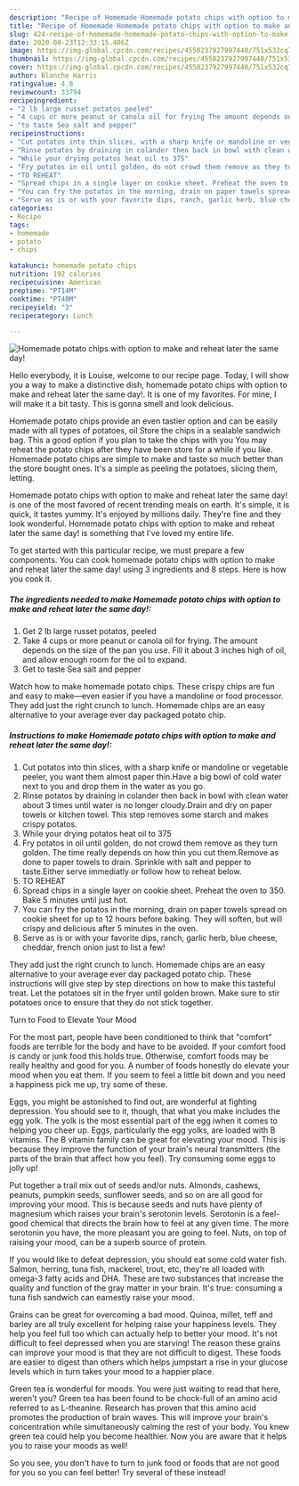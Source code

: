 ```yaml
---
description: "Recipe of Homemade Homemade potato chips with option to make and reheat later the same day!"
title: "Recipe of Homemade Homemade potato chips with option to make and reheat later the same day!"
slug: 424-recipe-of-homemade-homemade-potato-chips-with-option-to-make-and-reheat-later-the-same-day
date: 2020-08-23T12:33:15.406Z
image: https://img-global.cpcdn.com/recipes/4558237927997440/751x532cq70/homemade-potato-chips-with-option-to-make-and-reheat-later-the-same-day-recipe-main-photo.jpg
thumbnail: https://img-global.cpcdn.com/recipes/4558237927997440/751x532cq70/homemade-potato-chips-with-option-to-make-and-reheat-later-the-same-day-recipe-main-photo.jpg
cover: https://img-global.cpcdn.com/recipes/4558237927997440/751x532cq70/homemade-potato-chips-with-option-to-make-and-reheat-later-the-same-day-recipe-main-photo.jpg
author: Blanche Harris
ratingvalue: 4.8
reviewcount: 33794
recipeingredient:
- "2 lb large russet potatos peeled"
- "4 cups or more peanut or canola oil for frying The amount depends on the size of the pan you use Fill it about 3 inches high of oil and allow enough room for the oil to expand"
- "to taste Sea salt and pepper"
recipeinstructions:
- "Cut potatos into thin slices, with a sharp knife or mandoline or vegetable peeler, you want them almost paper thin.Have a big bowl of cold water next to you and drop them in the water as you go."
- "Rinse potatos by draining in colander then back in bowl with clean water about 3 times until water is no longer cloudy.Drain and dry on paper towels or kitchen towel. This step removes some starch and makes crispy potatos."
- "While your drying potatos heat oil to 375"
- "Fry potatos in oil until golden, do not crowd them remove as they turn golden. The time really depends on how thin you cut them.Remove as done to paper towels to drain. Sprinkle with salt and pepper to taste.Either serve immediatly or follow how to reheat below."
- "TO REHEAT"
- "Spread chips in a single layer on cookie sheet. Preheat the oven to 350. Bake 5 minutes until just hot."
- "You can fry the potatos in the morning, drain on paper towels spread on cookie sheet for up to 12 hours before baking. They will soften,  but will crispy and delicious after 5 minutes in the oven."
- "Serve as is or with your favorite dips, ranch, garlic herb, blue cheese, cheddar, french onion just to list a few!"
categories:
- Recipe
tags:
- homemade
- potato
- chips

katakunci: homemade potato chips 
nutrition: 192 calories
recipecuisine: American
preptime: "PT14M"
cooktime: "PT40M"
recipeyield: "3"
recipecategory: Lunch

---
```



![Homemade potato chips with option to make and reheat later the same day!](https://img-global.cpcdn.com/recipes/4558237927997440/751x532cq70/homemade-potato-chips-with-option-to-make-and-reheat-later-the-same-day-recipe-main-photo.jpg)

Hello everybody, it is Louise, welcome to our recipe page. Today, I will show you a way to make a distinctive dish, homemade potato chips with option to make and reheat later the same day!. It is one of my favorites. For mine, I will make it a bit tasty. This is gonna smell and look delicious.

Homemade potato chips provide an even tastier option and can be easily made with all types of potatoes, oil Store the chips in a sealable sandwich bag. This a good option if you plan to take the chips with you You may reheat the potato chips after they have been store for a while if you like. Homemade potato chips are simple to make and taste so much better than the store bought ones. It&#39;s a simple as peeling the potatoes, slicing them, letting.

Homemade potato chips with option to make and reheat later the same day! is one of the most favored of recent trending meals on earth. It's simple, it is quick, it tastes yummy. It's enjoyed by millions daily. They're fine and they look wonderful. Homemade potato chips with option to make and reheat later the same day! is something that I've loved my entire life.


To get started with this particular recipe, we must prepare a few components. You can cook homemade potato chips with option to make and reheat later the same day! using 3 ingredients and 8 steps. Here is how you cook it.

<!--inarticleads1-->

##### The ingredients needed to make Homemade potato chips with option to make and reheat later the same day!:

1. Get 2 lb large russet potatos, peeled
1. Take 4 cups or more peanut or canola oil for frying. The amount depends on the size of the pan you use. Fill it about 3 inches high of oil, and allow enough room for the oil to expand.
1. Get to taste Sea salt and pepper


Watch how to make homemade potato chips. These crispy chips are fun and easy to make—even easier if you have a mandoline or food processor. They add just the right crunch to lunch. Homemade chips are an easy alternative to your average ever day packaged potato chip. 

<!--inarticleads2-->

##### Instructions to make Homemade potato chips with option to make and reheat later the same day!:

1. Cut potatos into thin slices, with a sharp knife or mandoline or vegetable peeler, you want them almost paper thin.Have a big bowl of cold water next to you and drop them in the water as you go.
1. Rinse potatos by draining in colander then back in bowl with clean water about 3 times until water is no longer cloudy.Drain and dry on paper towels or kitchen towel. This step removes some starch and makes crispy potatos.
1. While your drying potatos heat oil to 375
1. Fry potatos in oil until golden, do not crowd them remove as they turn golden. The time really depends on how thin you cut them.Remove as done to paper towels to drain. Sprinkle with salt and pepper to taste.Either serve immediatly or follow how to reheat below.
1. TO REHEAT
1. Spread chips in a single layer on cookie sheet. Preheat the oven to 350. Bake 5 minutes until just hot.
1. You can fry the potatos in the morning, drain on paper towels spread on cookie sheet for up to 12 hours before baking. They will soften,  but will crispy and delicious after 5 minutes in the oven.
1. Serve as is or with your favorite dips, ranch, garlic herb, blue cheese, cheddar, french onion just to list a few!


They add just the right crunch to lunch. Homemade chips are an easy alternative to your average ever day packaged potato chip. These instructions will give step by step directions on how to make this tasteful treat. Let the potatoes sit in the fryer until golden brown. Make sure to stir potatoes once to ensure that they do not stick together. 

Turn to Food to Elevate Your Mood


For the most part, people have been conditioned to think that "comfort" foods are terrible for the body and have to be avoided. If your comfort food is candy or junk food this holds true. Otherwise, comfort foods may be really healthy and good for you. A number of foods honestly do elevate your mood when you eat them. If you seem to feel a little bit down and you need a happiness pick me up, try some of these.

Eggs, you might be astonished to find out, are wonderful at fighting depression. You should see to it, though, that what you make includes the egg yolk. The yolk is the most essential part of the egg iwhen it comes to helping you cheer up. Eggs, particularly the egg yolks, are loaded with B vitamins. The B vitamin family can be great for elevating your mood. This is because they improve the function of your brain's neural transmitters (the parts of the brain that affect how you feel). Try consuming some eggs to jolly up!

Put together a trail mix out of seeds and/or nuts. Almonds, cashews, peanuts, pumpkin seeds, sunflower seeds, and so on are all good for improving your mood. This is because seeds and nuts have plenty of magnesium which raises your brain's serotonin levels. Serotonin is a feel-good chemical that directs the brain how to feel at any given time. The more serotonin you have, the more pleasant you are going to feel. Nuts, on top of raising your mood, can be a superb source of protein.

If you would like to defeat depression, you should eat some cold water fish. Salmon, herring, tuna fish, mackerel, trout, etc, they're all loaded with omega-3 fatty acids and DHA. These are two substances that increase the quality and function of the gray matter in your brain. It's true: consuming a tuna fish sandwich can earnestly raise your mood. 

Grains can be great for overcoming a bad mood. Quinoa, millet, teff and barley are all truly excellent for helping raise your happiness levels. They help you feel full too which can actually help to better your mood. It's not difficult to feel depressed when you are starving! The reason these grains can improve your mood is that they are not difficult to digest. These foods are easier to digest than others which helps jumpstart a rise in your glucose levels which in turn takes your mood to a happier place.

Green tea is wonderful for moods. You were just waiting to read that here, weren't you? Green tea has been found to be chock-full of an amino acid referred to as L-theanine. Research has proven that this amino acid promotes the production of brain waves. This will improve your brain's concentration while simultaneously calming the rest of your body. You knew green tea could help you become healthier. Now you are aware that it helps you to raise your moods as well!

So you see, you don't have to turn to junk food or foods that are not good for you so you can feel better! Try several of these instead!

